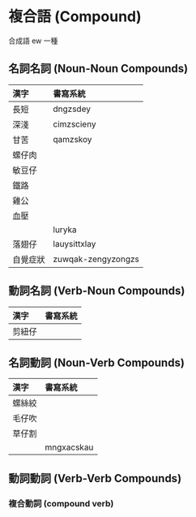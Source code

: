 # 複合語 (Compound)

合成語 ew 一種

## 名詞名詞 (Noun-Noun Compounds)

| 漢字 | 書寫系統 |
| :--- | :--- |
| 長短 | dngzsdey |
| 深淺 | cimzscieny |
| 甘苦 | qamzskoy |
| 螺仔肉 ||
| 敏豆仔 ||
| 鐵路 ||
| 雞公 ||
| 血壓 ||
|| luryka |
| 落翅仔 | lauysittxlay |
| 自覺症狀 | zuwqak-zengyzongzs |

## 動詞名詞 (Verb-Noun Compounds)

| 漢字 | 書寫系統 |
| :--- | :--- |
| 剪紐仔 ||

## 名詞動詞 (Noun-Verb Compounds)

| 漢字 | 書寫系統 |
| :--- | :--- |
| 螺絲絞 ||
| 毛仔吹 ||
| 草仔割 ||
|| mngxacskau |

## 動詞動詞 (Verb-Verb Compounds)

### 複合動詞 (compound verb)
